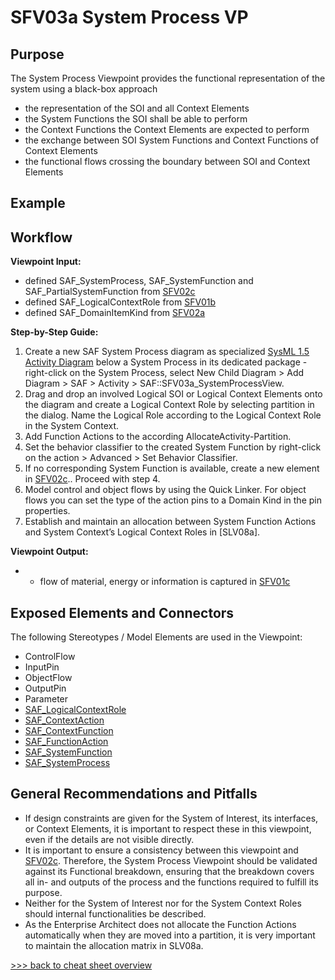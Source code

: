 # SFV03a System Process VP

## Purpose
The System Process Viewpoint provides the functional representation of the system using a black-box approach
* the representation of the SOI and all Context Elements
* the System Functions the SOI shall be able to perform
* the Context Functions the Context Elements are expected to perform
* the exchange between SOI System Functions and Context Functions of Context Elements
* the functional flows crossing the boundary between SOI and Context Elements

## Example

## Workflow
**Viewpoint Input:**
* defined SAF_SystemProcess, SAF_SystemFunction and SAF_PartialSystemFunction from [SFV02c](System-Functional-Breakdown-Viewpoint.md)
* defined SAF_LogicalContextRole from [SFV01b](System-Context-Definition-Viewpoint.md)
* defined SAF_DomainItemKind from [SFV02a](System-Domain-Item-Kind-Viewpoint.md)

**Step-by-Step Guide:**
1.  Create a new SAF System Process diagram as specialized [SysML 1.5 Activity Diagram](https://sparxsystems.com/enterprise_architect_user_guide/16.1/modeling_languages/sysml_activity_diagram.html) below a System Process in its dedicated package - right-click on the System Process, select New Child Diagram > Add Diagram > SAF > Activity > SAF::SFV03a_SystemProcessView.
2.	Drag and drop an involved Logical SOI or Logical Context Elements onto the diagram and create a Logical Context Role by selecting partition in the dialog. Name the Logical Role according to the Logical Context Role in the System Context.
3.	Add Function Actions to the according AllocateActivity-Partition.
4.	Set the behavior classifier to the created System Function by right-click on the action > Advanced > Set Behavior Classifier.
5.	If no corresponding System Function is available, create a new element in [SFV02c](System-Functional-Breakdown-Viewpoint.md).. Proceed with step 4.
6.	Model control and object flows by using the Quick Linker. For object flows you can set the type of the action pins to a Domain Kind in the pin properties.
7.	Establish and maintain an allocation between System Function Actions and System Context’s Logical Context Roles in [SLV08a].

**Viewpoint Output:**
* * flow of material, energy or information is captured in [SFV01c](System-Context-Exchange-Viewpoint.md)

## Exposed Elements and Connectors
The following Stereotypes / Model Elements are used in the Viewpoint:
* ControlFlow
* InputPin
* ObjectFlow
* OutputPin
* Parameter
* [SAF_LogicalContextRole](https://github.com/GfSE/SAF-Specification/blob/TdSE2023/stereotypes.md#SAF_LogicalContextRole)
* [SAF_ContextAction](https://github.com/GfSE/SAF-Specification/blob/TdSE2023/stereotypes.md#SAF_ContextAction)
* [SAF_ContextFunction](https://github.com/GfSE/SAF-Specification/blob/TdSE2023/stereotypes.md#SAF_ContextFunction)
* [SAF_FunctionAction](https://github.com/GfSE/SAF-Specification/blob/TdSE2023/stereotypes.md#SAF_FunctionAction)
* [SAF_SystemFunction](https://github.com/GfSE/SAF-Specification/blob/TdSE2023/stereotypes.md#SAF_SystemFunction)
* [SAF_SystemProcess](https://github.com/GfSE/SAF-Specification/blob/TdSE2023/stereotypes.md#SAF_SystemProcess)

## General Recommendations and Pitfalls
* If design constraints are given for the System of Interest, its interfaces, or Context Elements, it is important to respect these in this viewpoint, even if the details are not visible directly.
* It is important to ensure a consistency between this viewpoint and [SFV02c](System-Functional-Breakdown-Viewpoint.md). Therefore, the System Process Viewpoint should be validated against its Functional breakdown, ensuring that the breakdown covers all in- and outputs of the process and the functions required to fulfill its purpose.
* Neither for the System of Interest nor for the System Context Roles should internal functionalities be described.
* As the Enterprise Architect does not allocate the Function Actions automatically when they are moved into a partition, it is very important to maintain the allocation matrix in SLV08a.

[>>> back to cheat sheet overview](../CheatSheet.md)
